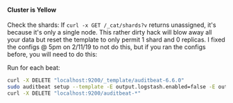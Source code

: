 #### Cluster is Yellow

Check the shards:
If `curl -x GET /_cat/shards?v` returns unassigned, it's because it's only a single node.  This rather dirty hack will blow away all your data but reset the template to only permit 1 shard and 0 replicas.  I fixed the configs @ 5pm on 2/11/19 to not do this, but if you ran the configs before, you will need to do this:

Run for each beat:

```bash
curl -X DELETE "localhost:9200/_template/auditbeat-6.6.0"
sudo auditbeat setup --template -E output.logstash.enabled=false -E output.elasticsearch.enabled=true -E 'output.elasticsearch.hosts=["localhost:9200"]' -E output.elasticsearch.template.overwrite=true -E setup.template.settings.index.number_of_shards=1
curl -X DELETE "localhost:9200/auditbeat-*"
```

